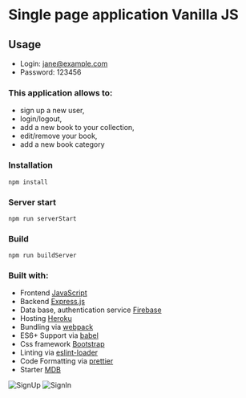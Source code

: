 # Single page application Vanilla JS 

## Usage
* Login: jane@example.com
* Password: 123456


### This application allows to:
- sign up a new user,
- login/logout,
- add a new book to your collection,
- edit/remove your book,
- add a new book category

### Installation
```
npm install
```

### Server start
```
npm run serverStart
```

### Build
```
npm run buildServer
```

### Built with:
* Frontend [JavaScript](https://www.javascript.com/)
* Backend [Express.js](https://expressjs.com/)
* Data base, authentication service [Firebase](https://firebase.google.com/) 
* Hosting [Heroku](https://dashboard.heroku.com/) 
* Bundling via [webpack](https://github.com/webpack/webpack)
* ES6+ Support via [babel](https://babeljs.io/)
* Css framework [Bootstrap](https://getbootstrap.com/)
* Linting via [eslint-loader](https://github.com/MoOx/eslint-loader)
* Code Formatting via [prettier](https://github.com/prettier/prettier)
* Starter [MDB](https://github.com/mdbootstrap/mdb-ui-kit/)

![SignUp](https://user-images.githubusercontent.com/50084927/107155164-1e946b00-6977-11eb-8cc4-36467d41061a.gif)
![SignIn](https://user-images.githubusercontent.com/50084927/107155362-3e785e80-6978-11eb-9ccb-d84179aa8d9b.gif)
